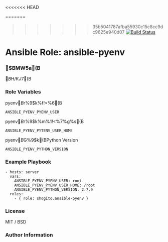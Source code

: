 <<<<<<< HEAD

=======
>>>>>>> 35b5041787afba55930c15c8cc9dc9625e940d07
[![Build Status](https://travis-ci.org/shogito/ansible-pyenv.svg?branch=master)](https://travis-ci.org/shogito/ansible-pyenv)

# Ansible Role: ansible-pyenv

### $BMW5a(B
$B$H$/$K$J$7(B

### Role Variables
pyenv$B$r%$%s%9%H!<%k$9$k%f!<%6(B
```
ANSIBLE_PYENV_PYENV_USER
```
pyenv$B$r%$%s%9%H!<%k$9$k%m%1!<%7%g%s(B
```
ANSIBLE_PYENV_PYTENV_USER_HOME
```
pyenv$B$G%$%s%9%H!<%k$9$k(BPython Version
```
ANSIBLE_PYENV_PYTHON_VERSION
```

### Example Playbook
```
- hosts: server
  vars:
    ANSIBLE_PYENV_PYENV_USER: root
	ANSIBLE_PYENV_PYENV_USER_HOME: /root 
	ANSIBLE_PYENV_PYTHON_VERSION: 2.7.9
  roles:
    - { role: shogito.ansible-pyenv }
```

### License
MIT / BSD

### Author Information

